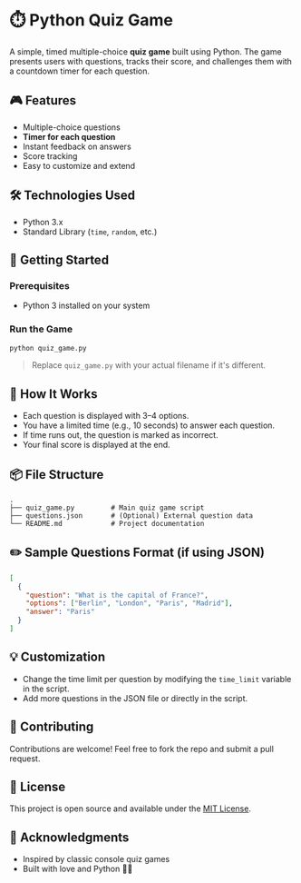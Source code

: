 # ⏱️ Python Quiz Game

A simple, timed multiple-choice **quiz game** built using Python. The game presents users with questions, tracks their score, and challenges them with a countdown timer for each question.

## 🎮 Features

- Multiple-choice questions
- **Timer for each question**
- Instant feedback on answers
- Score tracking
- Easy to customize and extend

## 🛠️ Technologies Used

- Python 3.x
- Standard Library (`time`, `random`, etc.)

## 🚀 Getting Started

### Prerequisites

- Python 3 installed on your system

### Run the Game

```bash
python quiz_game.py
````

> Replace `quiz_game.py` with your actual filename if it's different.

## 🧠 How It Works

* Each question is displayed with 3–4 options.
* You have a limited time (e.g., 10 seconds) to answer each question.
* If time runs out, the question is marked as incorrect.
* Your final score is displayed at the end.

## 📦 File Structure

```
.
├── quiz_game.py         # Main quiz game script
├── questions.json       # (Optional) External question data
└── README.md            # Project documentation
```

## ✏️ Sample Questions Format (if using JSON)

```json
[
  {
    "question": "What is the capital of France?",
    "options": ["Berlin", "London", "Paris", "Madrid"],
    "answer": "Paris"
  }
]
```

## 💡 Customization

* Change the time limit per question by modifying the `time_limit` variable in the script.
* Add more questions in the JSON file or directly in the script.

## 🤝 Contributing

Contributions are welcome! Feel free to fork the repo and submit a pull request.

## 📄 License

This project is open source and available under the [MIT License](LICENSE).

## 🙌 Acknowledgments

* Inspired by classic console quiz games
* Built with love and Python 💛🐍

```
